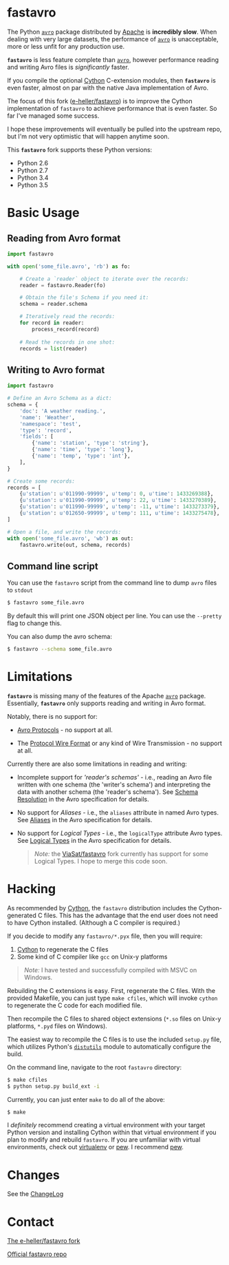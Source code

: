 fastavro
========

The Python [`avro`][avro_pypi] package distributed by 
[Apache][apache_avro] is **incredibly slow**. When dealing with very 
large datasets, the performance of [`avro`][avro_pypi] is unacceptable,
more or less unfit for any production use.

**`fastavro`** is less feature complete than [`avro`][avro_pypi], 
however performance reading and writing Avro files is *significantly*
faster.

If you compile the optional [Cython][cython] C-extension modules, then 
**`fastavro`** is even faster, almost on par with the native Java
implementation of Avro.

The focus of this fork ([e-heller/fastavro]) is to improve the 
Cython implementation of `fastavro` to achieve performance that is
even faster. So far I've managed some success.

I hope these improvements will eventually be pulled into the upstream 
repo, but I'm not very optimistic that will happen anytime soon.

This **`fastavro`** fork supports these Python versions:

* Python 2.6
* Python 2.7
* Python 3.4
* Python 3.5


[e-heller/fastavro]: https://github.com/e-heller/fastavro
[avro_pypi]: https://pypi.python.org/pypi/avro
[apache_avro]: http://avro.apache.org
[Cython]: http://cython.org


Basic Usage
===========

Reading from Avro format
------------------------

```python
import fastavro

with open('some_file.avro', 'rb') as fo:

    # Create a `reader` object to iterate over the records:
    reader = fastavro.Reader(fo)

    # Obtain the file's Schema if you need it:
    schema = reader.schema

    # Iteratively read the records:
    for record in reader:
        process_record(record)
        
    # Read the records in one shot:
    records = list(reader)
```


Writing to Avro format
----------------------

```python
import fastavro

# Define an Avro Schema as a dict:
schema = {
    'doc': 'A weather reading.',
    'name': 'Weather',
    'namespace': 'test',
    'type': 'record',
    'fields': [
        {'name': 'station', 'type': 'string'},
        {'name': 'time', 'type': 'long'},
        {'name': 'temp', 'type': 'int'},
    ],
}

# Create some records:
records = [
    {u'station': u'011990-99999', u'temp': 0, u'time': 1433269388},
    {u'station': u'011990-99999', u'temp': 22, u'time': 1433270389},
    {u'station': u'011990-99999', u'temp': -11, u'time': 1433273379},
    {u'station': u'012650-99999', u'temp': 111, u'time': 1433275478},
]

# Open a file, and write the records:
with open('some_file.avro', 'wb') as out:
    fastavro.write(out, schema, records)
```


Command line script
-------------------

You can use the `fastavro` script from the command line to dump 
`avro` files to `stdout`

```bash
$ fastavro some_file.avro
```

By default this will print one JSON object per line. You can use the 
`--pretty` flag to change this.

You can also dump the avro schema:

```bash
$ fastavro --schema some_file.avro
```


Limitations
===========

**`fastavro`** is missing many of the features of the Apache
[`avro`][avro_pypi] package. Essentially, **`fastavro`** only supports
reading and writing in Avro format. 

Notably, there is no support for:

* [Avro Protocols][spec_protocol] - no support at all.

* The [Protocol Wire Format][spec_wire_format] or any kind of Wire
  Transmission - no support at all. 


Currently there are also some limitations in reading and writing:

* Incomplete support for *'reader's schemas'* - i.e., reading an Avro
  file written with one schema (the 'writer's schema') and interpreting
  the data with another schema (the 'reader's schema').
  See [Schema Resolution][spec_schema_res] in the Avro specification
  for details.
  
* No support for *Aliases* - i.e., the `aliases` attribute in named 
  Avro types. See [Aliases][spec_aliases] in the Avro specification
  for details.
  
* No support for *Logical Types* - i.e., the `logicalType` attribute
  Avro types. See [Logical Types][spec_logical] in the Avro 
  specification for details.
  > *Note:* the [ViaSat/fastavro] fork currently has support for some
  Logical Types. I hope to merge this code soon.


[spec_wire_format]: https://avro.apache.org/docs/current/spec.html#Protocol+Wire+Format
[spec_protocol]: https://avro.apache.org/docs/current/spec.html#Protocol+Declaration
[spec_schema_res]: https://avro.apache.org/docs/current/spec.html#Schema+Resolution
[spec_aliases]: https://avro.apache.org/docs/current/spec.html#Aliases
[spec_logical]: https://avro.apache.org/docs/current/spec.html#Logical+Types
[ViaSat/fastavro]: https://github.com/ViaSat/fastavro/


Hacking
=======

As recommended by [Cython][cython], the `fastavro` distribution includes
the Cython-generated C files. This has the advantage that the end user 
does not need to have Cython installed. (Although a C compiler is
required.)

If you decide to modify any `fastavro/*.pyx` file, then you will
require:
1. [Cython][cython_pypi] to regenerate the C files
2. Some kind of C compiler like `gcc` on Unix-y platforms

> *Note:* I have tested and successfully compiled with MSVC on Windows.

Rebuilding the C extensions is easy. First, regenerate the C files.
With the provided Makefile, you can just type `make cfiles`, which 
will invoke `cython` to regenerate the C code for each modified file.

Then recompile the C files to shared object extensions (`*.so` files
on Unix-y platforms, `*.pyd` files on Windows).

The easiest way to recompile the C files is to use the included
`setup.py` file, which utilizes Python's [`distutils`][distutils] 
module to automatically configure the build.

On the command line, navigate to the root `fastavro` directory:
```bash
$ make cfiles
$ python setup.py build_ext -i
```

Currently, you can just enter `make` to do all of the above:
```bash
$ make
```

I *definitely* recommend creating a virtual environment with your
target Python version and installing Cython within that virtual 
environment if you plan to modify and rebuild `fastavro`. If you are 
unfamiliar with virtual environments, check out [virtualenv][venv]
or [pew][pew]. I recommend [pew][pew].

[cython]: http://cython.org/
[cython_pypi]: https://pypi.python.org/pypi/Cython
[venv]: http://pypi.python.org/pypi/virtualenv
[pew]: https://pypi.python.org/pypi/pew
[distutils]: https://docs.python.org/2.7/extending/building.html


Changes
=======

See the [ChangeLog]

[ChangeLog]: https://github.com/e-heller/fastavro/blob/master/ChangeLog


Contact
=======

[The e-heller/fastavro fork](https://github.com/e-heller/fastavro/)

[Official fastavro repo](https://github.com/tebeka/fastavro)
